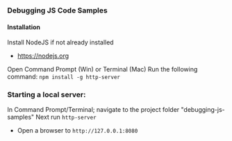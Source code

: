 ### Debugging JS Code Samples

#### Installation
Install NodeJS if not already installed
- https://nodejs.org

Open Command Prompt (Win) or Terminal (Mac)
Run the following command:
`npm install -g http-server`


### Starting a local server:
In Command Prompt/Terminal; navigate to the project folder "debugging-js-samples"
Next run `http-server`

- Open a browser to `http://127.0.0.1:8080`